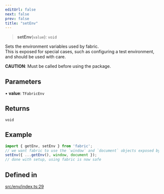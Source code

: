 ```yaml
---
editUrl: false
next: false
prev: false
title: "setEnv"
---
```


> **setEnv**(`value`): `void`

Sets the environment variables used by fabric.\
This is exposed for special cases, such as configuring a test environment, and should be used with care.

**CAUTION**: Must be called before using the package.

## Parameters

• **value**: `TFabricEnv`

## Returns

`void`

## Example

```ts
import { getEnv, setEnv } from 'fabric';
// we want fabric to use the `window` and `document` objects exposed by the environment we are running in.
setEnv({ ...getEnv(), window, document });
// done with setup, using fabric is now safe
```

## Defined in

[src/env/index.ts:29](https://github.com/fabricjs/fabric.js/blob/c093e29e73123dafcfa091ff4d5e04e690bb796e/src/env/index.ts#L29)
